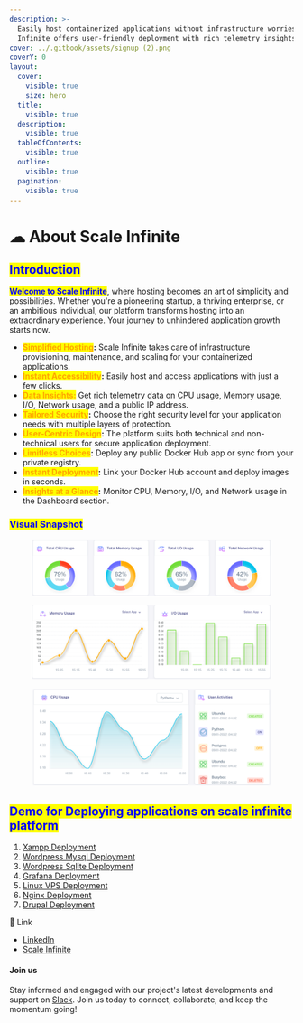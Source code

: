 ```yaml
---
description: >-
  Easily host containerized applications without infrastructure worries. Scale
  Infinite offers user-friendly deployment with rich telemetry insights.
cover: ../.gitbook/assets/signup (2).png
coverY: 0
layout:
  cover:
    visible: true
    size: hero
  title:
    visible: true
  description:
    visible: true
  tableOfContents:
    visible: true
  outline:
    visible: true
  pagination:
    visible: true
---
```


# ☁ About Scale Infinite

## <mark style="color:blue;">Introduction</mark>

<mark style="color:blue;">**Welcome to Scale Infinite**</mark>, where hosting becomes an art of simplicity and possibilities. Whether you're a pioneering startup, a thriving enterprise, or an ambitious individual, our platform transforms hosting into an extraordinary experience. Your journey to unhindered application growth starts now.

* <mark style="color:orange;">**Simplified Hosting**</mark>**:** Scale Infinite takes care of infrastructure provisioning, maintenance, and scaling for your containerized applications.
* <mark style="color:orange;">**Instant Accessibility**</mark>**:** Easily host and access applications with just a few clicks.
* <mark style="color:orange;">**Data Insights:**</mark> Get rich telemetry data on CPU usage, Memory usage, I/O, Network usage, and a public IP address.
* <mark style="color:orange;">**Tailored Security**</mark>**:** Choose the right security level for your application needs with multiple layers of protection.
* <mark style="color:orange;">**User-Centric Design**</mark>**:** The platform suits both technical and non-technical users for secure application deployment.
* <mark style="color:orange;">**Limitless Choices**</mark>**:** Deploy any public Docker Hub app or sync from your private registry.
* <mark style="color:orange;">**Instant Deployment**</mark>**:** Link your Docker Hub account and deploy images in seconds.
* <mark style="color:orange;">**Insights at a Glance**</mark>**:** Monitor CPU, Memory, I/O, and Network usage in the Dashboard section.

### <mark style="color:blue;">Visual Snapshot</mark>

<figure><img src="../.gitbook/assets/usages.png" alt=""><figcaption></figcaption></figure>

<figure><img src="../.gitbook/assets/Screenshot 2023-08-12 145215.png" alt=""><figcaption></figcaption></figure>

<figure><img src="../.gitbook/assets/Screenshot 2023-08-12 145247.png" alt=""><figcaption></figcaption></figure>

## <mark style="color:blue;">Demo for Deploying applications on scale infinite platform</mark>

1. [Xampp Deployment](https://scaleinfinite.gitbook.io/untitled/demo-deployment/tcp/xampp-deployment)
2. [Wordpress Mysql Deployment](https://scaleinfinite.gitbook.io/untitled/demo-deployment/http/wordpress-sqlite)
3. [Wordpress Sqlite Deployment](https://scaleinfinite.gitbook.io/untitled/demo-deployment/http/wordpress-mysql)
4. [Grafana Deployment](https://scaleinfinite.gitbook.io/untitled/demo-deployment/http/grafana-deployment)
5. [Linux VPS Deployment](https://scaleinfinite.gitbook.io/untitled/demo-deployment/http/linux-vps-deployment)
6. [Nginx Deployment](https://scaleinfinite.gitbook.io/untitled/demo-deployment/http/nginx-deployment)
7. [Drupal Deployment](https://scaleinfinite.gitbook.io/untitled/demo-deployment/http/drupal-deployment)

🔗 Link

* [LinkedIn](https://www.linkedin.com/company/scaleinfinite/)
* [Scale Infinite](https://scaleinfinite.fr/)

#### Join us

Stay informed and engaged with our project's latest developments and support on [Slack](https://app.slack.com/client/T04QS32JX6E/C04QKEWE146). Join us today to connect, collaborate, and keep the momentum going!&#x20;
